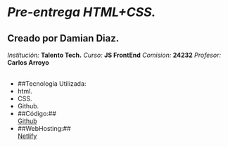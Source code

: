 # ***Pre-entrega HTML+CSS.***

## Creado por Damian Diaz.
*Institución:* **Talento Tech.**
*Curso:* **JS FrontEnd** 
*Comision:* **24232**
*Profesor:* **Carlos Arroyo**
<ul>
<br>
<li>##Tecnología Utilizada:</li>
   <li>html.</li>
   <li>CSS.</li>
   <li>Github.</li>
<li>##Código:##</li>
    <a href ="https://github.com/damiancd/SIG.git">Github</a>
<li>##WebHosting:##</li>
    <a href ="https://sig-papelera.netlify.app/">Netlify<a>
</ul>
